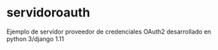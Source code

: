 # servidoroauth
Ejemplo de servidor proveedor de credenciales OAuth2 desarrollado en python 3/django 1.11
